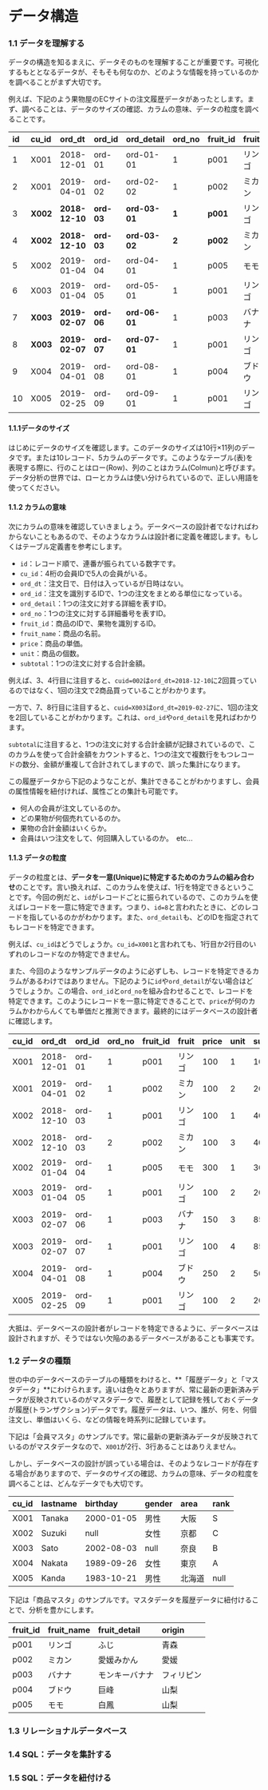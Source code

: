 # データ構造

### 1.1 データを理解する

データの構造を知るまえに、データそのものを理解することが重要です。可視化するもととなるデータが、そもそも何なのか、どのような情報を持っているのかを調べることがまず大切です。

例えば、下記のよう果物屋のECサイトの注文履歴データがあったとします。まず、調べることは、データのサイズの確認、カラムの意味、データの粒度を調べることです。

| id | cu\_id | ord\_dt | ord\_id | ord\_detail | ord\_no | fruit\_id | fruit | price | unit | subtotal |
| :--- | :--- | :--- | :--- | :--- | :--- | :--- | :--- | :--- | :--- | :--- |
| 1 | X001 | 2018-12-01 | ord-01 | ord-01-01 | 1 | p001 | リンゴ | 100 | 1 | 100 |
| 2 | X001 | 2019-04-01 | ord-02 | ord-02-02 | 1 | p002 | ミカン | 100 | 2 | 200 |
| 3 | **X002** | **2018-12-10** | **ord-03** | **ord-03-01** | **1** | **p001** | リンゴ | 100 | 1 | 400 |
| 4 | **X002** | **2018-12-10** | **ord-03** | **ord-03-02** | **2** | **p002** | ミカン | 100 | 3 | 400 |
| 5 | X002 | 2019-01-04 | ord-04 | ord-04-01 | 1 | p005 | モモ | 300 | 1 | 300 |
| 6 | X003 | 2019-01-04 | ord-05 | ord-05-01 | 1 | p001 | リンゴ | 100 | 2 | 200 |
| 7 | **X003** | **2019-02-07** | **ord-06** | **ord-06-01** | 1 | p003 | バナナ | 150 | 3 | 850 |
| 8 | **X003** | **2019-02-07** | **ord-07** | **ord-07-01** | 1 | p001 | リンゴ | 100 | 4 | 850 |
| 9 | X004 | 2019-04-01 | ord-08 | ord-08-01 | 1 | p004 | ブドウ | 250 | 2 | 500 |
| 10 | X005 | 2019-02-25 | ord-09 | ord-09-01 | 1 | p001 | リンゴ | 100 | 2 | 200 |

#### 1.1.1データのサイズ

はじめにデータのサイズを確認します。このデータのサイズは10行×11列のデータです。または10レコード、5カラムのデータです。このようなテーブル\(表\)を表現する際に、行のことはロー\(Row\)、列のことはカラム\(Colmun\)と呼びます。データ分析の世界では、ローとカラムは使い分けられているので、正しい用語を使ってください。

#### 1.1.2 カラムの意味

次にカラムの意味を確認していきましょう。データベースの設計者でなければわからないこともあるので、そのようなカラムは設計者に定義を確認します。もしくはテーブル定義書を参考にします。

* `id`：レコード順で、連番が振られている数字です。
* `cu_id`：4桁の会員IDで5人の会員がいる。
* `ord_dt`：注文日で、日付は入っているが日時はない。
* `ord_id`：注文を識別するIDで、1つの注文をまとめる単位になっている。
* `ord_detail`：1つの注文に対する詳細を表すID。
* `ord_no`：1つの注文に対する詳細番号を表すID。
* `fruit_id`：商品のIDで、果物を識別するID。
* `fruit_name`：商品の名前。
* `price`：商品の単価。
* `unit`：商品の個数。
* `subtotal`：1つの注文に対する合計金額。

例えば、3、4行目に注目すると、`cuid=002`は`ord_dt=2018-12-10`に2回買っているのではなく、1回の注文で2商品買っていることがわかります。

一方で、7、8行目に注目すると、`cuid=X003`は`ord_dt=2019-02-27`に、1回の注文を2回していることがわかります。これは、`ord_id`や`ord_detail`を見ればわかります。

`subtotal`に注目すると、1つの注文に対する合計金額が記録されているので、このカラムを使って合計金額をカウントすると、1つの注文で複数行をもつレコードの数分、金額が重複して合計されてしますので、誤った集計になります。

この履歴データから下記のようなことが、集計できることがわかりますし、会員の属性情報を紐付ければ、属性ごとの集計も可能です。

* 何人の会員が注文しているのか。
* どの果物が何個売れているのか。
* 果物の合計金額はいくらか。
* 会員はいつ注文をして、何回購入しているのか。　etc...

#### 1.1.3 データの粒度

データの粒度とは、**データを一意\(Unique\)に特定するためのカラムの組み合わせ**のことです。言い換えれば、このカラムを使えば、1行を特定できるということです。今回の例だと、`id`がレコードごとに振られているので、このカラムを使えばレコードを一意に特定できます。つまり、`id=8`と言われたときに、どのレコードを指しているのかがわかります。また、`ord_detail`も、どのIDを指定されてもレコードを特定できます。

例えば、`cu_id`はどうでしょうか。`cu_id=X001`と言われても、1行目か2行目のいずれのレコードなのか特定できません。

また、今回のようなサンプルデータのように必ずしも、レコードを特定できるカラムがあるわけではありません。下記のように`id`や`ord_detail`がない場合はどうでしょうか。この場合、`ord_id`と`ord_no`を組み合わせることで、レコードを特定できます。このようにレコードを一意に特定できることで、`price`が何のカラムかわからんくても単価だと推測できます。最終的にはデータベースの設計者に確認します。

| cu\_id | ord\_dt | ord\_id | ord\_no | fruit\_id | fruit | price | unit | subtotal |
| :--- | :--- | :--- | :--- | :--- | :--- | :--- | :--- | :--- |
| X001 | 2018-12-01 | ord-01 | 1 | p001 | リンゴ | 100 | 1 | 100 |
| X001 | 2019-04-01 | ord-02 | 1 | p002 | ミカン | 100 | 2 | 200 |
| X002 | 2018-12-10 | ord-03 | 1 | p001 | リンゴ | 100 | 1 | 400 |
| X002 | 2018-12-10 | ord-03 | 2 | p002 | ミカン | 100 | 3 | 400 |
| X002 | 2019-01-04 | ord-04 | 1 | p005 | モモ | 300 | 1 | 300 |
| X003 | 2019-01-04 | ord-05 | 1 | p001 | リンゴ | 100 | 2 | 200 |
| X003 | 2019-02-07 | ord-06 | 1 | p003 | バナナ | 150 | 3 | 850 |
| X003 | 2019-02-07 | ord-07 | 1 | p001 | リンゴ | 100 | 4 | 850 |
| X004 | 2019-04-01 | ord-08 | 1 | p004 | ブドウ | 250 | 2 | 500 |
| X005 | 2019-02-25 | ord-09 | 1 | p001 | リンゴ | 100 | 2 | 200 |

大抵は、データベースの設計者がレコードを特定できるように、データベースは設計されますが、そうではない欠陥のあるデータベースがあることも事実です。

### 1.2 データの種類

世の中のデータベースのテーブルの種類をわけると、**「履歴データ」と「マスタデータ」**にわけられます。違いは色々とありますが、常に最新の更新済みデータが反映されているのがマスタデータで、履歴として記録を残しておくデータが履歴\(トランザクション\)データです。履歴データは、いつ、誰が、何を、何個注文し、単価はいくら、などの情報を時系列に記録しています。

下記は「会員マスタ」のサンプルです。常に最新の更新済みデータが反映されているのがマスタデータなので、`X001`が2行、3行あることはありえません。

しかし、データベースの設計が誤っている場合は、そのようなレコードが存在する場合がありますので、データのサイズの確認、カラムの意味、データの粒度を調べることは、どんなデータでも大切です。

| cu\_id | lastname | birthday | gender | area | rank |
| :--- | :--- | :--- | :--- | :--- | :--- |
| X001 | Tanaka | 2000-01-05 | 男性 | 大阪 | S |
| X002 | Suzuki | null | 女性 | 京都 | C |
| X003 | Sato | 2002-08-03 | null | 奈良 | B |
| X004 | Nakata | 1989-09-26 | 女性 | 東京 | A |
| X005 | Kanda | 1983-10-21 | 男性 | 北海道 | null |

下記は「商品マスタ」のサンプルです。マスタデータを履歴データに紐付けることで、分析を豊かにします。

| fruit\_id | fruit\_name | fruit\_detail | origin |
| :--- | :--- | :--- | :--- |
| p001 | リンゴ | ふじ | 青森 |
| p002 | ミカン | 愛媛みかん | 愛媛 |
| p003 | バナナ | モンキーバナナ | フィリピン |
| p004 | ブドウ | 巨峰 | 山梨 |
| p005 | モモ | 白鳳 | 山梨 |

### 1.3 リレーショナルデータベース

### 1.4 SQL：データを集計する

### 1.5 SQL：データを紐付ける





### 



